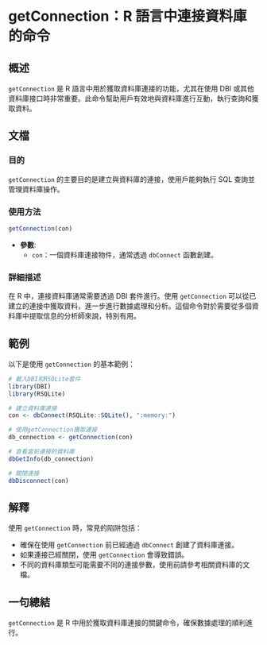 <!--
Meta Description: # getConnection：R 語言中連接資料庫的命令 ## 概述 `getConnection` 是 R 語言中用於獲取資料庫連接的功能，尤其在使用 DBI 或其他資料庫接口時非常重要。此命令幫助用戶有效地與資料庫進行互動，執行查詢和獲取資料。 ## 文檔 ### 目的 `getConnect...
Meta Keywords: getconnection, con, dbi, dbconnect, library
-->

# getConnection：R 語言中連接資料庫的命令

## 概述
`getConnection` 是 R 語言中用於獲取資料庫連接的功能，尤其在使用 DBI 或其他資料庫接口時非常重要。此命令幫助用戶有效地與資料庫進行互動，執行查詢和獲取資料。

## 文檔
### 目的
`getConnection` 的主要目的是建立與資料庫的連接，使用戶能夠執行 SQL 查詢並管理資料庫操作。

### 使用方法
```R
getConnection(con)
```
- **參數**:
  - `con`：一個資料庫連接物件，通常透過 `dbConnect` 函數創建。

### 詳細描述
在 R 中，連接資料庫通常需要透過 DBI 套件進行。使用 `getConnection` 可以從已建立的連接中獲取資料，進一步進行數據處理和分析。這個命令對於需要從多個資料庫中提取信息的分析師來說，特別有用。

## 範例
以下是使用 `getConnection` 的基本範例：

```R
# 載入DBI和RSQLite套件
library(DBI)
library(RSQLite)

# 建立資料庫連接
con <- dbConnect(RSQLite::SQLite(), ":memory:")

# 使用getConnection獲取連接
db_connection <- getConnection(con)

# 查看當前連接的資料庫
dbGetInfo(db_connection)

# 關閉連接
dbDisconnect(con)
```

## 解釋
使用 `getConnection` 時，常見的陷阱包括：
- 確保在使用 `getConnection` 前已經通過 `dbConnect` 創建了資料庫連接。
- 如果連接已經關閉，使用 `getConnection` 會導致錯誤。
- 不同的資料庫類型可能需要不同的連接參數，使用前請參考相關資料庫的文檔。

## 一句總結
`getConnection` 是 R 中用於獲取資料庫連接的關鍵命令，確保數據處理的順利進行。
